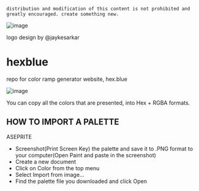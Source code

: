 `distribution and modification of this content is not prohibited and greatly encouraged. create something new.`

![image](https://github.com/calvinmorett/hexblue/assets/11654917/20d169a7-db67-41c1-a17c-273ad51da3d6)

logo design by @jaykesarkar

# hexblue
repo for color ramp generator website, hex.blue

![image](https://github.com/calvinmorett/hexblue/assets/11654917/0a34d240-36e2-4f57-8f21-06844067d56c)

You can copy all the colors that are presented, into Hex + RGBA formats.

HOW TO IMPORT A PALETTE
----
ASEPRITE

- Screenshot(Print Screen Key) the palette and save it to .PNG format to your computer(Open Paint and paste in the screenshot)
- Create a new document
- Click on Color from the top menu
- Select Import from image...
- Find the palette file you downloaded and click Open
